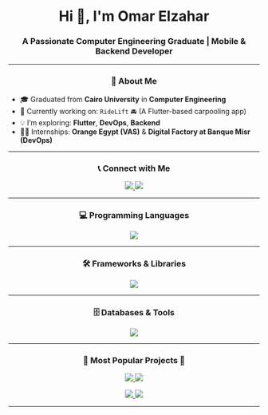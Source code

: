 <h1 align="center">Hi 👋, I'm Omar Elzahar</h1>
<h3 align="center">A Passionate Computer Engineering Graduate | Mobile & Backend Developer</h3>

<!-- <p align="center">
<img src="https://user-images.githubusercontent.com/74038190/229223263-cf2e4b07-2615-4f87-9c38-e37600f8381a.gif" alt="coding" width="600"/>
</p> -->

---

<h3 align="center">🧠 About Me</h3>

- 🎓 Graduated from **Cairo University** in **Computer Engineering**
- 🔭 Currently working on: `RideLift` 🚘 (A Flutter-based carpooling app)
- 💡 I’m exploring: **Flutter**, **DevOps**, **Backend**
- 👨‍💻 Internships: **Orange Egypt (VAS)** & **Digital Factory at Banque Misr (DevOps)** 

---

<h3 align="center">📞 Connect with Me</h3>

<p align="center">
  <a href="https://linkedin.com/in/omar-elzahar-a8a35623a" target="_blank">
    <img src="https://img.shields.io/badge/LinkedIn-blue?style=for-the-badge&logo=linkedin" />
  </a>
  <a href="mailto:omarshelzahar@gmail.com">
    <img src="https://img.shields.io/badge/Gmail-red?style=for-the-badge&logo=gmail" />
  </a>
</p>

---

<h3 align="center">💻 Programming Languages</h3>

<p align="center">
  <img src="https://skillicons.dev/icons?i=dart,java,c,cpp,cs,python,javascript,matlab&perline=8" />
</p>

---

<h3 align="center">🛠️ Frameworks & Libraries</h3>

<p align="center">
  <img src="https://skillicons.dev/icons?i=flutter,nodejs,express,spring,selenium&perline=6" />
</p>

---

<h3 align="center">🗄️ Databases & Tools</h3>

<p align="center">
  <img src="https://skillicons.dev/icons?i=mysql,firebase,git,github,linux,figma,vscode,docker,aws,jenkins,opencv&perline=8" />
</p>

---

<h3 align="center">🌟 Most Popular Projects 🌟</h3>

<p align="center">
  <a href="https://github.com/omarelzahar02/cReddit-CrossPlatform">
    <img src="https://github-readme-stats.vercel.app/api/pin/?username=omarelzahar02&repo=cReddit-CrossPlatform&theme=tokyonight&description_lines_count=3" />
  </a>
  <a href="https://github.com/omarelzahar02/License-Plate-Recognition">
    <img src="https://github-readme-stats.vercel.app/api/pin/?username=omarelzahar02&repo=License-Plate-Recognition&theme=tokyonight&description_lines_count=3" />
  </a>
</p>

<p align="center">
  <a href="https://github.com/omarelzahar02/Online-Collaborative-Text-Editor">
    <img src="https://github-readme-stats.vercel.app/api/pin/?username=omarelzahar02&repo=Online-Collaborative-Text-Editor&theme=tokyonight&description_lines_count=3" />
  </a>
  <a href="https://github.com/omarelzahar02/Desktop-Learning-Platform">
    <img src="https://github-readme-stats.vercel.app/api/pin/?username=omarelzahar02&repo=Desktop-Learning-Platform&theme=tokyonight&description_lines_count=3" />
  </a>
</p>

---
